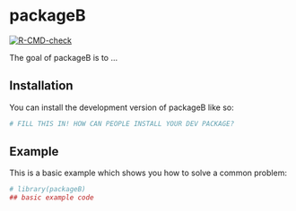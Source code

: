 
<!-- README.md is generated from README.Rmd. Please edit that file -->

# packageB

<!-- badges: start -->

[![R-CMD-check](https://github.com/dragosmg/packageB/actions/workflows/R-CMD-check.yaml/badge.svg)](https://github.com/dragosmg/packageB/actions/workflows/R-CMD-check.yaml)
<!-- badges: end -->

The goal of packageB is to …

## Installation

You can install the development version of packageB like so:

``` r
# FILL THIS IN! HOW CAN PEOPLE INSTALL YOUR DEV PACKAGE?
```

## Example

This is a basic example which shows you how to solve a common problem:

``` r
# library(packageB)
## basic example code
```
